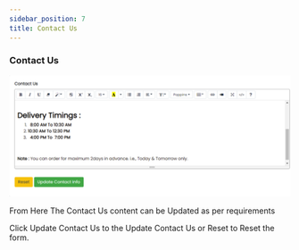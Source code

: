 ```yaml
---
sidebar_position: 7
title: Contact Us
---
```


### Contact Us

![Contact Us Page](/img/web/contact_us.jpg)

From Here The Contact Us content can be Updated as per requirements

Click Update Contact Us to the Update Contact Us or Reset to Reset the form. 
